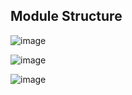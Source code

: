 ## Module Structure

![image](https://github.com/adeleke123/I4GCybersecurity/assets/51156057/d2848623-f7c4-4ddd-bc04-74a8294ed325)


![image](https://github.com/adeleke123/I4GCybersecurity/assets/51156057/a21eeddf-b231-4476-8c60-78af0d9bbec5)


![image](https://github.com/adeleke123/I4GCybersecurity/assets/51156057/fbffec67-b966-48a3-8683-dcf46258bb11)



